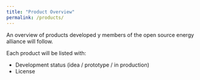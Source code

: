 ```yaml
---
title: "Product Overview"
permalink: /products/
---
```


An overview of products developed y members of the open source energy alliance will follow.

Each product will be listed with:
- Development status (idea / prototype / in production)
- License

